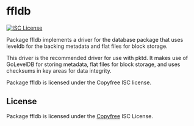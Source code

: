 # ffldb

[![ISC License](http://img.shields.io/badge/license-ISC-blue.svg)](http://Copyfree.org)

Package ffldb implements a driver for the database package that uses leveldb for
the backing metadata and flat files for block storage.

This driver is the recommended driver for use with pktd.  It makes use of
GoLevelDB for storing metadata, flat files for block storage, and uses
checksums in key areas for data integrity.

Package ffldb is licensed under the Copyfree ISC license.

## License

Package ffldb is licensed under the [Copyfree](http://Copyfree.org) ISC
License.
